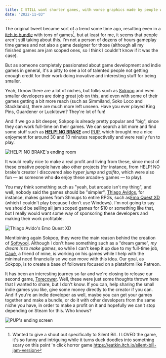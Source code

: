 ```yaml
---
title: I STILL want shorter games, with worse graphics made by people who are paid more to work less
date: "2022-11-03"
---
```


The original tweet became sort of a trend some time ago, resulting even in a [itch.io bundle](https://itch.io/b/737/the-shorter-games-with-worse-graphics-bundle) with tons of games[^1], but at least for me, it seems that people aren't still taking about this.
I'm not a person of dozens of hours gameplay time games and not also a game designer for those (although all my finished games are jam scoped ones, so I think I couldn't know if it was the case).

But as someone completely passionated about game development and indie games in general, it's a pitty to see a lot of talented people not getting enough credit for their work doing inovative and interesting stuff for being smaller.

Yeah, I know there are a lot of niches, but folks such as [Sokpop](https://sokpop.itch.io/) and even smaller developers are doing great job on this, and even with some of their games getting a bit more reach (such as Simmiland, Soko Loco and Stacklands), there are much more left unseen.
Have you ever played King Pins, Guardener or Luckitown? They're lot of fun!

And if we go a bit deeper, Sokpop is already pretty popular and "big", since they can work full-time on their games. We can search a bit more and find some stuff such as [**HELP! NO BRAKE**](https://edgarmendoza.itch.io/help-no-brake) and  [PUP](https://mmatt-ugh.itch.io/pup), which brought me a nice enjoyment for around 30 and 10 minutes respectivelly and were really fun to play.

![HELP! NO BRAKE's ending room](https://user-images.githubusercontent.com/28108272/199767860-dedb4a3d-20f2-4baf-92b3-70c421bd7910.png)

It would really nice to make a real profit and living from these, since most of these creative people have also other projects (for instance, from HELP! NO brake's creator I discovered also *hyper jump* and *golfito*, which were also fun — as someone who **do** enjoy these arcade-y games — to play).

You may think something such as "yeah, but arcade isn't my thing", and well, nobody said the games should be "simpler", [Thiago Avidos](https://thiago-avidos.itch.io/), for instance, makes games from Shmups to entire RPGs, such as[Emo Quest XD](https://thiago-avidos.itch.io/emo-quest-xd) (which I couldn't play because I don't use Windows).
I'm not going to say we should be selling all jam scoped games for $10 or something like that, but I really would want some way of sponsoring these developers and making their work profitable. 

![Thiago Avido's Emo Quest XD](https://img.itch.zone/aW1hZ2UvOTkxOTI0LzcyOTIzMTcucG5n/original/XOqvVO.png)

Mentioining again Sokpop, they were the main reason behind the creation of [Softwool](https://softwool.co). Although I don't have something such as a "dream game", *my dream is to make games*, so while I can't keep it up due to my full-time job, [Cauê](https://twitter.com/caueferrareto), a friend of mine, is working on his games while I help with the minimal need financially so we can move with this idea. Our goal, as Sokpop, is to create a base of followers focused on a plataform like Patreon.

It has been an interesting journey so far and we're closing to release our second game, [Torecower](https://softwool.itch.io/torecower).
Well, these were just some thoughts thrown here that I wanted to share, but I don't know. If you can, help sharing the small indie games you like, give some money directly to the creator if you can. And if you're an indie developer as well, maybe you can get your games together and make a bundle, or do it with other developers from the same niche you have, in order to make a profit on it and hopefully we can't stop depending on Steam for this. Who knows?

![PUP's ending screen](https://user-images.githubusercontent.com/28108272/199770653-b6793739-12b8-4b50-81fe-2f9d70994a0c.png)

[^1]: Wanted to give a shout out specifically to Silent Bill. I LOVED the game, it's so funny and intriguing while it turns duck doodles into something scary on this point 'n click horror game
https://eatkin.itch.io/silent-bill-jam-version